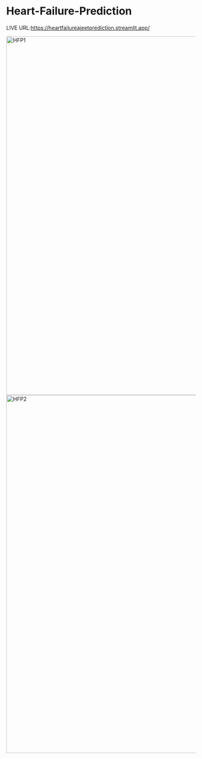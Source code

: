 # Heart-Failure-Prediction
LIVE URL:https://heartfailureajeetprediction.streamlit.app/

<img width="953" alt="HFP1" src="https://github.com/user-attachments/assets/6c23653b-d5fe-484c-9dd6-e6d68365ede9">
<img width="951" alt="HFP2" src="https://github.com/user-attachments/assets/3a190a06-cdd4-4f03-8fe2-232ee56be39b">
